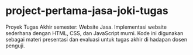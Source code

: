 # project-pertama-jasa-joki-tugas
Proyek Tugas Akhir semester: Website Jasa. Implementasi website sederhana dengan HTML, CSS, dan JavaScript murni. Kode ini digunakan sebagai materi presentasi dan evaluasi untuk tugas akhir di hadapan dosen penguji.
